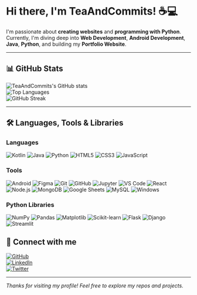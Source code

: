 # Hi there, I'm TeaAndCommits! ☕💻

I'm passionate about **creating websites** and **programming with Python**.  
Currently, I'm diving deep into **Web Development**, **Android Development**, **Java**, **Python**, and building my **Portfolio Website**.

---

## 📊 GitHub Stats

![TeaAndCommits's GitHub stats](https://github-readme-stats.vercel.app/api?username=TeaAndCommits&show_icons=true&count_private=true&theme=radical)  
![Top Languages](https://github-readme-stats.vercel.app/api/top-langs/?username=TeaAndCommits&layout=compact&theme=radical)  
![GitHub Streak](https://github-readme-streak-stats.herokuapp.com/?user=TeaAndCommits&theme=radical)

---

## 🛠️ Languages, Tools & Libraries

### Languages
![Kotlin](https://img.shields.io/badge/-Kotlin-7F52FF?style=flat-square&logo=kotlin&logoColor=white)
![Java](https://img.shields.io/badge/-Java-007396?style=flat-square&logo=java&logoColor=white)
![Python](https://img.shields.io/badge/-Python-3776AB?style=flat-square&logo=python&logoColor=white)
![HTML5](https://img.shields.io/badge/-HTML5-E34F26?style=flat-square&logo=html5&logoColor=white)
![CSS3](https://img.shields.io/badge/-CSS3-1572B6?style=flat-square&logo=css3&logoColor=white)
![JavaScript](https://img.shields.io/badge/-JavaScript-F7DF1E?style=flat-square&logo=javascript&logoColor=black)

### Tools
![Android](https://img.shields.io/badge/-Android-3DDC84?style=flat-square&logo=android&logoColor=white)
![Figma](https://img.shields.io/badge/-Figma-F24E1E?style=flat-square&logo=figma&logoColor=white)
![Git](https://img.shields.io/badge/-Git-F05032?style=flat-square&logo=git&logoColor=white)
![GitHub](https://img.shields.io/badge/-GitHub-181717?style=flat-square&logo=github&logoColor=white)
![Jupyter](https://img.shields.io/badge/-Jupyter-F37626?style=flat-square&logo=jupyter&logoColor=white)
![VS Code](https://img.shields.io/badge/-VS_Code-007ACC?style=flat-square&logo=visual-studio-code&logoColor=white)
![React](https://img.shields.io/badge/-React-61DAFB?style=flat-square&logo=react&logoColor=black)
![Node.js](https://img.shields.io/badge/-Node.js-339933?style=flat-square&logo=node.js&logoColor=white)
![MongoDB](https://img.shields.io/badge/-MongoDB-47A248?style=flat-square&logo=mongodb&logoColor=white)
![Google Sheets](https://img.shields.io/badge/-Google_Sheets-34A853?style=flat-square&logo=google-sheets&logoColor=white)
![MySQL](https://img.shields.io/badge/-MySQL-4479A1?style=flat-square&logo=mysql&logoColor=white)
![Windows](https://img.shields.io/badge/-Windows-0078D6?style=flat-square&logo=windows&logoColor=white)

### Python Libraries
![NumPy](https://img.shields.io/badge/-NumPy-013243?style=flat-square&logo=numpy&logoColor=white)
![Pandas](https://img.shields.io/badge/-Pandas-150458?style=flat-square&logo=pandas&logoColor=white)
![Matplotlib](https://img.shields.io/badge/-Matplotlib-11557C?style=flat-square&logo=matplotlib&logoColor=white)
![Scikit-learn](https://img.shields.io/badge/-Scikit--learn-F7931E?style=flat-square&logo=scikitlearn&logoColor=white)
![Flask](https://img.shields.io/badge/-Flask-000000?style=flat-square&logo=flask&logoColor=white)
![Django](https://img.shields.io/badge/-Django-092E20?style=flat-square&logo=django&logoColor=white)
![Streamlit](https://img.shields.io/badge/-Streamlit-FF4B4B?style=flat-square&logo=streamlit&logoColor=white)



## 🔗 Connect with me

[![GitHub](https://img.shields.io/badge/-GitHub-181717?style=flat-square&logo=github&logoColor=white)](https://github.com/TeaAndCommits)  
[![LinkedIn](https://img.shields.io/badge/-LinkedIn-0A66C2?style=flat-square&logo=linkedin&logoColor=white)]()  
[![Twitter](https://img.shields.io/badge/-Twitter-1DA1F2?style=flat-square&logo=twitter&logoColor=white)]()

---

*Thanks for visiting my profile! Feel free to explore my repos and projects.*

